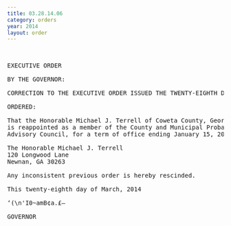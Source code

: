 ```yaml
---
title: 03.28.14.06
category: orders
year: 2014
layout: order
---
```


<pre> 

EXECUTIVE ORDER

BY THE GOVERNOR:

CORRECTION TO THE EXECUTIVE ORDER ISSUED THE TWENTY-EIGHTH DAY OF FEBRUARY, 2014

ORDERED:

That the Honorable Michael J. Terrell of Coweta County, Georgia,
is reappointed as a member of the County and Municipal Probation
Advisory Council, for a term of office ending January 15, 2018.

The Honorable Michael J. Terrell
120 Longwood Lane
Newnan, GA 30263

Any inconsistent previous order is hereby rescinded.

This twenty-eighth day of March, 2014

‘(\n'I0~amB¢a.£—

GOVERNOR

</pre>
